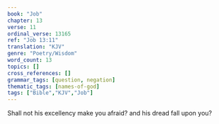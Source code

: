 ```yaml
---
book: "Job"
chapter: 13
verse: 11
ordinal_verse: 13165
ref: "Job 13:11"
translation: "KJV"
genre: "Poetry/Wisdom"
word_count: 13
topics: []
cross_references: []
grammar_tags: [question, negation]
thematic_tags: [names-of-god]
tags: ["Bible","KJV","Job"]
---
```

Shall not his excellency make you afraid? and his dread fall upon you?
